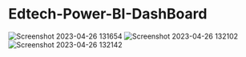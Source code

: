 # Edtech-Power-BI-DashBoard
![Screenshot 2023-04-26 131654](https://user-images.githubusercontent.com/108228996/234506088-0f39e7cc-014e-4897-a17c-bf220a5ef657.png)
![Screenshot 2023-04-26 132102](https://user-images.githubusercontent.com/108228996/234507305-ce2d05c0-83a4-4b3b-847b-8ddfb6c9df53.png)
![Screenshot 2023-04-26 132142](https://user-images.githubusercontent.com/108228996/234507338-d81824a9-307f-4e75-b98c-7b88970fe6ef.png)
